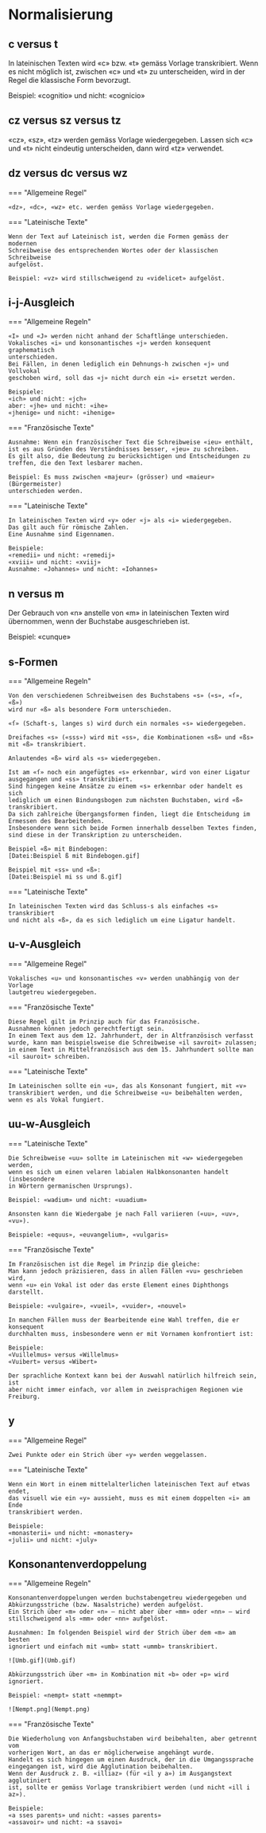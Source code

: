 # Normalisierung

## c versus t

In lateinischen Texten wird «c» bzw. «t» gemäss Vorlage transkribiert.
Wenn es nicht möglich ist, zwischen «c» und «t» zu unterscheiden, wird in der
Regel die klassische Form bevorzugt.

Beispiel: «cognitio» und nicht: «cognicio»

## cz versus sz versus tz

«cz», «sz», «tz» werden gemäss Vorlage wiedergegeben.
Lassen sich «c» und «t» nicht eindeutig unterscheiden,
dann wird «tz» verwendet.

## dz versus dc versus wz

=== "Allgemeine Regel"

    «dz», «dc», «wz» etc. werden gemäss Vorlage wiedergegeben.

=== "Lateinische Texte"

    Wenn der Text auf Lateinisch ist, werden die Formen gemäss der modernen
    Schreibweise des entsprechenden Wortes oder der klassischen Schreibweise
    aufgelöst.

    Beispiel: «vz» wird stillschweigend zu «videlicet» aufgelöst.

## i-j-Ausgleich

=== "Allgemeine Regeln"

    «I» und «J» werden nicht anhand der Schaftlänge unterschieden.
    Vokalisches «i» und konsonantisches «j» werden konsequent graphematisch
    unterschieden.
    Bei Fällen, in denen lediglich ein Dehnungs-h zwischen «j» und Vollvokal
    geschoben wird, soll das «j» nicht durch ein «i» ersetzt werden.

    Beispiele:
    «ich» und nicht: «jch»
    aber: «jhe» und nicht: «ihe»
    «jhenige» und nicht: «ihenige»

=== "Französische Texte"

    Ausnahme: Wenn ein französischer Text die Schreibweise «ieu» enthält,
    ist es aus Gründen des Verständnisses besser, «jeu» zu schreiben.
    Es gilt also, die Bedeutung zu berücksichtigen und Entscheidungen zu
    treffen, die den Text lesbarer machen.

    Beispiel: Es muss zwischen «majeur» (grösser) und «maieur» (Bürgermeister)
    unterschieden werden.

=== "Lateinische Texte"

    In lateinischen Texten wird «y» oder «j» als «i» wiedergegeben.
    Das gilt auch für römische Zahlen.
    Eine Ausnahme sind Eigennamen.

    Beispiele:
    «remedii» und nicht: «remedij»
    «xviii» und nicht: «xviij»
    Ausnahme: «Johannes» und nicht: «Iohannes»

## n versus m

Der Gebrauch von «n» anstelle von «m» in lateinischen Texten wird übernommen,
wenn der Buchstabe ausgeschrieben ist.

Beispiel:
«cunque»

## s-Formen
=== "Allgemeine Regeln"

    Von den verschiedenen Schreibweisen des Buchstabens «s» («s», «ſ», «ß»)
    wird nur «ß» als besondere Form unterschieden.

    «ſ» (Schaft-s, langes s) wird durch ein normales «s» wiedergegeben.

    Dreifaches «s» («sss») wird mit «ss», die Kombinationen «sß» und «ßs»
    mit «ß» transkribiert.

    Anlautendes «ß» wird als «s» wiedergegeben.

    Ist am «ſ» noch ein angefügtes «s» erkennbar, wird von einer Ligatur
    ausgegangen und «ss» transkribiert.
    Sind hingegen keine Ansätze zu einem «s» erkennbar oder handelt es sich
    lediglich um einen Bindungsbogen zum nächsten Buchstaben, wird «ß»
    transkribiert.
    Da sich zahlreiche Übergangsformen finden, liegt die Entscheidung im
    Ermessen des Bearbeitenden.
    Insbesondere wenn sich beide Formen innerhalb desselben Textes finden,
    sind diese in der Transkription zu unterscheiden.

    Beispiel «ß» mit Bindebogen:
    [Datei:Beispiel ß mit Bindebogen.gif]

    Beispiel mit «ss» und «ß»:
    [Datei:Beispiel mi ss und ß.gif]

=== "Lateinische Texte"

    In lateinischen Texten wird das Schluss-s als einfaches «s» transkribiert
    und nicht als «ß», da es sich lediglich um eine Ligatur handelt.

## u-v-Ausgleich

=== "Allgemeine Regel"

    Vokalisches «u» und konsonantisches «v» werden unabhängig von der Vorlage
    lautgetreu wiedergegeben.

=== "Französische Texte"

    Diese Regel gilt im Prinzip auch für das Französische.
    Ausnahmen können jedoch gerechtfertigt sein.
    In einem Text aus dem 12. Jahrhundert, der in Altfranzösisch verfasst
    wurde, kann man beispielsweise die Schreibweise «il savroit» zulassen;
    in einem Text in Mittelfranzösisch aus dem 15. Jahrhundert sollte man
    «il sauroit» schreiben.

=== "Lateinische Texte"

    Im Lateinischen sollte ein «u», das als Konsonant fungiert, mit «v»
    transkribiert werden, und die Schreibweise «u» beibehalten werden,
    wenn es als Vokal fungiert.

## uu-w-Ausgleich

=== "Lateinische Texte"

    Die Schreibweise «uu» sollte im Lateinischen mit «w» wiedergegeben werden,
    wenn es sich um einen velaren labialen Halbkonsonanten handelt (insbesondere
    in Wörtern germanischen Ursprungs).

    Beispiel: «wadium» und nicht: «uuadium»

    Ansonsten kann die Wiedergabe je nach Fall variieren («uu», «uv», «vu»).

    Beispiele: «equus», «euvangelium», «vulgaris»

=== "Französische Texte"

    Im Französischen ist die Regel im Prinzip die gleiche:
    Man kann jedoch präzisieren, dass in allen Fällen «vu» geschrieben wird,
    wenn «u» ein Vokal ist oder das erste Element eines Diphthongs darstellt.

    Beispiele: «vulgaire», «vueil», «vuider», «nouvel»

    In manchen Fällen muss der Bearbeitende eine Wahl treffen, die er konsequent
    durchhalten muss, insbesondere wenn er mit Vornamen konfrontiert ist:

    Beispiele:
    «Vuillelmus» versus «Willelmus»
    «Vuibert» versus «Wibert»

    Der sprachliche Kontext kann bei der Auswahl natürlich hilfreich sein, ist
    aber nicht immer einfach, vor allem in zweisprachigen Regionen wie Freiburg.

## y

=== "Allgemeine Regel"

    Zwei Punkte oder ein Strich über «y» werden weggelassen.

=== "Lateinische Texte"

    Wenn ein Wort in einem mittelalterlichen lateinischen Text auf etwas endet,
    das visuell wie ein «y» aussieht, muss es mit einem doppelten «i» am Ende
    transkribiert werden.

    Beispiele:
    «monasterii» und nicht: «monastery»
    «julii» und nicht: «july»

## Konsonantenverdoppelung

=== "Allgemeine Regeln"

    Konsonantenverdoppelungen werden buchstabengetreu wiedergegeben und
    Abkürzungsstriche (bzw. Nasalstriche) werden aufgelöst.
    Ein Strich über «m» oder «n» – nicht aber über «mm» oder «nn» – wird
    stillschweigend als «mm» oder «nn» aufgelöst.

    Ausnahmen: Im folgenden Beispiel wird der Strich über dem «m» am besten
    ignoriert und einfach mit «umb» statt «ummb» transkribiert.

    ![Umb.gif](Umb.gif)

    Abkürzungsstrich über «m» in Kombination mit «b» oder «p» wird ignoriert.

    Beispiel: «nempt» statt «nemmpt»

    ![Nempt.png](Nempt.png)

=== "Französische Texte"

    Die Wiederholung von Anfangsbuchstaben wird beibehalten, aber getrennt vom
    vorherigen Wort, an das er möglicherweise angehängt wurde.
    Handelt es sich hingegen um einen Ausdruck, der in die Umgangssprache
    eingegangen ist, wird die Agglutination beibehalten.
    Wenn der Ausdruck z. B. «illiaz» (für «il y a») im Ausgangstext agglutiniert
    ist, sollte er gemäss Vorlage transkribiert werden (und nicht «ill i az»).

    Beispiele:
    «a sses parents» und nicht: «asses parents»
    «assavoir» und nicht: «a ssavoi»
